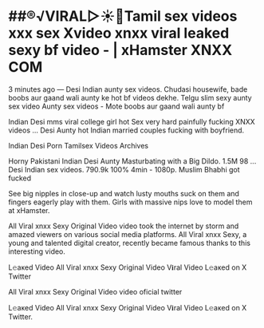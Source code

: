 # ##®️√VIRAL▷☀️👄Tamil sex videos xxx sex Xvideo xnxx viral leaked sexy bf video - | xHamster XNXX COM


3 minutes ago — Desi Indian aunty sex videos. Chudasi housewife, bade boobs aur gaand wali aunty ke hot bf videos dekhe. Telgu slim sexy aunty sex video
Aunty sex videos - Mote boobs aur gaand wali aunty bf

Indian Desi mms viral college girl hot Sex very hard painfully fucking XNXX videos ... Desi Aunty hot Indian married couples fucking with boyfriend.

Indian Desi Porn Tamilsex Videos Archives

Horny Pakistani Indian Desi Aunty Masturbating with a Big Dildo. 1.5M 98 ... Desi Indian sex videos. 790.9k 100% 4min - 1080p. Muslim Bhabhi got fucked

See big nipples in close-up and watch lusty mouths suck on them and fingers eagerly play with them. Girls with massive nips love to model them at xHamster.

All Viral xnxx Sexy Original Video video took the internet by storm and amazed viewers on various social media platforms. All Viral xnxx Sexy, a young and talented digital creator, recently became famous thanks to this interesting video.

L𝚎aᴋed Video All Viral xnxx Sexy Original Video V𝐢ral Video L𝚎aᴋed on X Twitter

All Viral xnxx Sexy Original Video video oficial twitter

L𝚎aᴋed Video All Viral xnxx Sexy Original Video V𝐢ral Video L𝚎aᴋed on X Twitter.